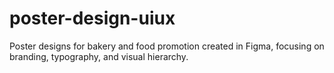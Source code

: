 # poster-design-uiux
Poster designs for bakery and food promotion created in Figma, focusing on branding, typography, and visual hierarchy.
